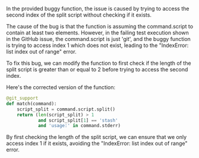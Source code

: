 In the provided buggy function, the issue is caused by trying to access the second index of the split script without checking if it exists.

The cause of the bug is that the function is assuming the command.script to contain at least two elements. However, in the failing test execution shown in the GitHub issue, the command.script is just 'git', and the buggy function is trying to access index 1 which does not exist, leading to the "IndexError: list index out of range" error.

To fix this bug, we can modify the function to first check if the length of the split script is greater than or equal to 2 before trying to access the second index.

Here's the corrected version of the function:
```python
@git_support
def match(command):
    script_split = command.script.split()
    return (len(script_split) > 1
            and script_split[1] == 'stash'
            and 'usage:' in command.stderr)
```

By first checking the length of the split script, we can ensure that we only access index 1 if it exists, avoiding the "IndexError: list index out of range" error.